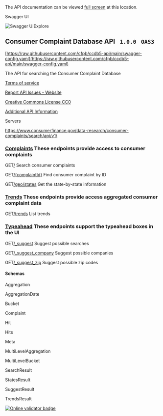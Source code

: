 The API documentation can be viewed [full screen](https://cfpb.github.io/ccdb5-api/documentation/) at this location.

Swagger UI

![Swagger UI](<Base64-Image-Removed>)Explore

## Consumer Complaint Database API  ```  1.0.0  ```    ``` OAS3 ```

[https://raw.githubusercontent.com/cfpb/ccdb5-api/main/swagger-config.yaml](https://raw.githubusercontent.com/cfpb/ccdb5-api/main/swagger-config.yaml)

The API for searching the Consumer Complaint Database

[Terms of service](https://cfpb.github.io/source-code-policy/)

[Report API Issues - Website](https://github.com/cfpb/ccdb5-api/issues)

[Creative Commons License CC0](https://github.com/cfpb/ccdb5-api/blob/main/LICENSE)

[Additional API Information](https://cfpb.github.io/api/ccdb/)

Servers

https://www.consumerfinance.gov/data-research/consumer-complaints/search/api/v1/

### [Complaints](https://cfpb.github.io/ccdb5-api/documentation/\#/Complaints)    These endpoints provide access to consumer complaints

GET[/](https://cfpb.github.io/ccdb5-api/documentation/#/Complaints/get_)
Search consumer complaints

GET[/{complaintId}](https://cfpb.github.io/ccdb5-api/documentation/#/Complaints/get__complaintId_)
Find consumer complaint by ID

GET[/geo/states](https://cfpb.github.io/ccdb5-api/documentation/#/Complaints/get_geo_states)
Get the state-by-state information

### [Trends](https://cfpb.github.io/ccdb5-api/documentation/\#/Trends)    These endpoints provide access aggregated consumer complaint data

GET[/trends](https://cfpb.github.io/ccdb5-api/documentation/#/Trends/get_trends)
List trends

### [Typeahead](https://cfpb.github.io/ccdb5-api/documentation/\#/Typeahead)    These endpoints support the typeahead boxes in the UI

GET[/\_suggest](https://cfpb.github.io/ccdb5-api/documentation/#/Typeahead/get__suggest)
Suggest possible searches

GET[/\_suggest\_company](https://cfpb.github.io/ccdb5-api/documentation/#/Typeahead/get__suggest_company)
Suggest possible companies

GET[/\_suggest\_zip](https://cfpb.github.io/ccdb5-api/documentation/#/Typeahead/get__suggest_zip)
Suggest possible zip codes

#### Schemas

Aggregation

AggregationDate

Bucket

Complaint

Hit

Hits

Meta

MultiLevelAggregation

MultiLevelBucket

SearchResult

StatesResult

SuggestResult

TrendsResult

[![Online validator badge](https://validator.swagger.io/validator?url=https%3A%2F%2Fraw.githubusercontent.com%2Fcfpb%2Fccdb5-api%2Fmain%2Fswagger-config.yaml)](https://validator.swagger.io/validator/debug?url=https%3A%2F%2Fraw.githubusercontent.com%2Fcfpb%2Fccdb5-api%2Fmain%2Fswagger-config.yaml)